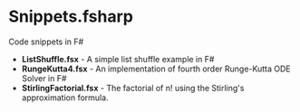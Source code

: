 Snippets.fsharp
===============

Code snippets in F#

* **ListShuffle.fsx** - A simple list shuffle example in F#
* **RungeKutta4.fsx** - An implementation of fourth order Runge-Kutta ODE Solver in F#
* **StirlingFactorial.fsx** - The factorial of n! using the Stirling's approximation formula.
